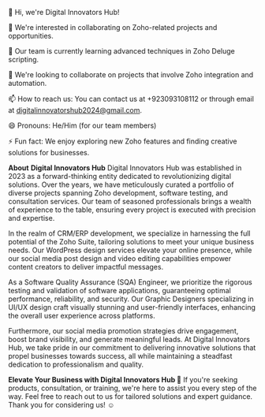 👋 Hi, we're Digital Innovators Hub!

👀 We're interested in collaborating on Zoho-related projects and opportunities.

🌱 Our team is currently learning advanced techniques in Zoho Deluge scripting.

💞️ We're looking to collaborate on projects that involve Zoho integration and automation.

📫 How to reach us: You can contact us at +923093108112 or through email at digitalinnovatorshub2024@gmail.com.

😄 Pronouns: He/Him (for our team members)

⚡ Fun fact: We enjoy exploring new Zoho features and finding creative solutions for businesses.

**About** **Digital Innovators Hub**
Digital Innovators Hub was established in 2023 as a forward-thinking entity dedicated to revolutionizing digital solutions. Over the years, we have meticulously curated a portfolio of diverse projects spanning Zoho development, software testing, and consultation services. Our team of seasoned professionals brings a wealth of experience to the table, ensuring every project is executed with precision and expertise.

In the realm of CRM/ERP development, we specialize in harnessing the full potential of the Zoho Suite, tailoring solutions to meet your unique business needs. Our WordPress design services elevate your online presence, while our social media post design and video editing capabilities empower content creators to deliver impactful messages.

As a Software Quality Assurance (SQA) Engineer, we prioritize the rigorous testing and validation of software applications, guaranteeing optimal performance, reliability, and security. Our Graphic Designers specializing in UI/UX design craft visually stunning and user-friendly interfaces, enhancing the overall user experience across platforms.

Furthermore, our social media promotion strategies drive engagement, boost brand visibility, and generate meaningful leads. At Digital Innovators Hub, we take pride in our commitment to delivering innovative solutions that propel businesses towards success, all while maintaining a steadfast dedication to professionalism and quality.

**Elevate Your Business with Digital Innovators Hub 🌟**
If you're seeking  products, consultation, or training, we're here to assist you every step of the way.
Feel free to reach out to us for tailored solutions and expert guidance. Thank you for considering us! ☺️
